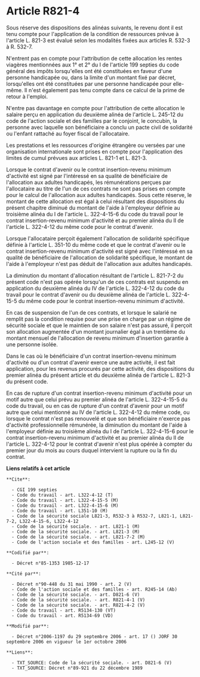 # Article R821-4

Sous réserve des dispositions des alinéas suivants, le revenu dont il est tenu compte pour l'application de la condition de
ressources prévue à l'article L. 821-3 est évalué selon les modalités fixées aux articles R. 532-3 à R. 532-7.

N'entrent pas en compte pour l'attribution de cette allocation les rentes viagères mentionnées aux 1° et 2° du I de l'article
199 septies du code général des impôts lorsqu'elles ont été constituées en faveur d'une personne handicapée ou, dans la
limite d'un montant fixé par décret, lorsqu'elles ont été constituées par une personne handicapée pour elle-même. Il n'est
également pas tenu compte dans ce calcul de la prime de retour à l'emploi.

N'entre pas davantage en compte pour l'attribution de cette allocation le salaire perçu en application du deuxième alinéa de
l'article L. 245-12 du code de l'action sociale et des familles par le conjoint, le concubin, la personne avec laquelle son
bénéficiaire a conclu un pacte civil de solidarité ou l'enfant rattaché au foyer fiscal de l'allocataire.

Les prestations et les ressources d'origine étrangère ou versées par une organisation internationale sont prises en compte
pour l'application des limites de cumul prévues aux articles L. 821-1 et L. 821-3.

Lorsque le contrat d'avenir ou le contrat insertion-revenu minimum d'activité est signé par l'intéressé en sa qualité de
bénéficiaire de l'allocation aux adultes handicapés, les rémunérations perçues par l'allocataire au titre de l'un de ces
contrats ne sont pas prises en compte pour le calcul de l'allocation aux adultes handicapés. Sous cette réserve, le montant
de cette allocation est égal à celui résultant des dispositions du présent chapitre diminué du montant de l'aide à
l'employeur définie au troisième alinéa du I de l'article L. 322-4-15-6 du code du travail pour le contrat insertion-revenu
minimum d'activité et au premier alinéa du II de l'article L. 322-4-12 du même code pour le contrat d'avenir.

Lorsque l'allocataire perçoit également l'allocation de solidarité spécifique définie à l'article L. 351-10 du même code et
que le contrat d'avenir ou le contrat insertion-revenu minimum d'activité est signé avec l'intéressé en sa qualité de
bénéficiaire de l'allocation de solidarité spécifique, le montant de l'aide à l'employeur n'est pas déduit de l'allocation
aux adultes handicapés.

La diminution du montant d'allocation résultant de l'article L. 821-7-2 du présent code n'est pas opérée lorsqu'un de ces
contrats est suspendu en application du deuxième alinéa du IV de l'article L. 322-4-12 du code du travail pour le contrat
d'avenir ou du deuxième alinéa de l'article L. 322-4-15-5 du même code pour le contrat insertion-revenu minimum d'activité.

En cas de suspension de l'un de ces contrats, et lorsque le salarié ne remplit pas la condition requise pour une prise en
charge par un régime de sécurité sociale et que le maintien de son salaire n'est pas assuré, il perçoit son allocation
augmentée d'un montant journalier égal à un trentième du montant mensuel de l'allocation de revenu minimum d'insertion
garantie à une personne isolée.

Dans le cas où le bénéficiaire d'un contrat insertion-revenu minimum d'activité ou d'un contrat d'avenir exerce une autre
activité, il est fait application, pour les revenus procurés par cette activité, des dispositions du premier alinéa du
présent article et du deuxième alinéa de l'article L. 821-3 du présent code.

En cas de rupture d'un contrat insertion-revenu minimum d'activité pour un motif autre que celui prévu au premier alinéa de
l'article L. 322-4-15-5 du code du travail, ou en cas de rupture d'un contrat d'avenir pour un motif autre que celui
mentionné au IV de l'article L. 322-4-12 du même code, ou lorsque le contrat n'est pas renouvelé et que son bénéficiaire
n'exerce pas d'activité professionnelle rémunérée, la diminution du montant de l'aide à l'employeur définie au troisième
alinéa du I de l'article L. 322-4-15-6 pour le contrat insertion-revenu minimum d'activité et au premier alinéa du II de
l'article L. 322-4-12 pour le contrat d'avenir n'est plus opérée à compter du premier jour du mois au cours duquel intervient
la rupture ou la fin du contrat.

**Liens relatifs à cet article**

	**Cite**:

	  - CGI 199 septies
	  - Code du travail - art. L322-4-12 (T)
	  - Code du travail - art. L322-4-15-5 (M)
	  - Code du travail - art. L322-4-15-6 (M)
	  - Code du travail - art. L351-10 (M)
	  - Code de la sécurité sociale L821-3, R532-3 à R532-7, L821-1, L821-7-2, L322-4-15-6, L322-4-12
	  - Code de la sécurité sociale. - art. L821-1 (M)
	  - Code de la sécurité sociale. - art. L821-3 (M)
	  - Code de la sécurité sociale. - art. L821-7-2 (M)
	  - Code de l'action sociale et des familles - art. L245-12 (V)

	**Codifié par**:

	  - Décret n°85-1353 1985-12-17

	**Cité par**:

	  - Décret n°90-448 du 31 mai 1990 - art. 2 (V)
	  - Code de l'action sociale et des familles - art. R245-14 (Ab)
	  - Code de la sécurité sociale. - art. D821-6 (V)
	  - Code de la sécurité sociale. - art. R821-4-1 (V)
	  - Code de la sécurité sociale. - art. R821-4-2 (V)
	  - Code du travail - art. R5134-130 (VT)
	  - Code du travail - art. R5134-69 (VD)

	**Modifié par**:

	  - Décret n°2006-1197 du 29 septembre 2006 - art. 17 () JORF 30 septembre 2006 en vigueur le 1er octobre 2006

	**Liens**:

	  - TXT_SOURCE: Code de la sécurité sociale. - art. D821-6 (V)
	  - TXT_SOURCE: Décret n°89-921 du 22 décembre 1989
